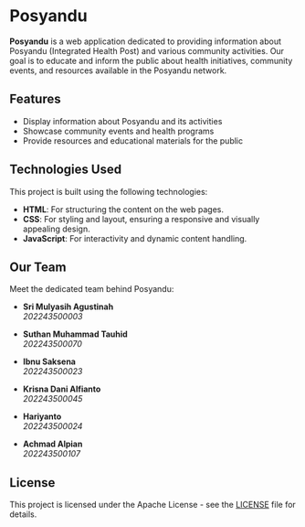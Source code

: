 # Posyandu

**Posyandu** is a web application dedicated to providing information about Posyandu (Integrated Health Post) and various community activities. Our goal is to educate and inform the public about health initiatives, community events, and resources available in the Posyandu network.

## Features

- Display information about Posyandu and its activities
- Showcase community events and health programs
- Provide resources and educational materials for the public

## Technologies Used

This project is built using the following technologies:

- **HTML**: For structuring the content on the web pages.
- **CSS**: For styling and layout, ensuring a responsive and visually appealing design.
- **JavaScript**: For interactivity and dynamic content handling.

## Our Team

Meet the dedicated team behind Posyandu:

- **Sri Mulyasih Agustinah**  
  *202243500003*

- **Suthan Muhammad Tauhid**  
  *202243500070*

- **Ibnu Saksena**  
  *202243500023*

- **Krisna Dani Alfianto**  
  *202243500045*

- **Hariyanto**  
  *202243500024*

- **Achmad Alpian**  
  *202243500107*

## License

This project is licensed under the Apache License - see the [LICENSE](LICENSE) file for details.